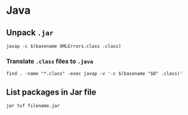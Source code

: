 # Java
## Unpack `.jar`
```
javap -c $(basename XMLErrors.class .class)
```

### Translate `.class` files to `.java`
```
find . -name "*.class" -exec javap -v '-c $(basename "$0" .class)'
```

## List packages in Jar file
```
jar tvf filename.jar
```
